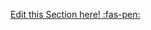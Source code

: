 <!-- DO NOT DELETE THIS LINK --> 
[Edit this Section here! :fas-pen:](https://github.com/nus-cs2030/1920-s2/edit/master/contents/textbook/lecture08/statelessVsStatefulOperations/resources.md)
<!-- DO NOT DELETE THIS LINK --> 